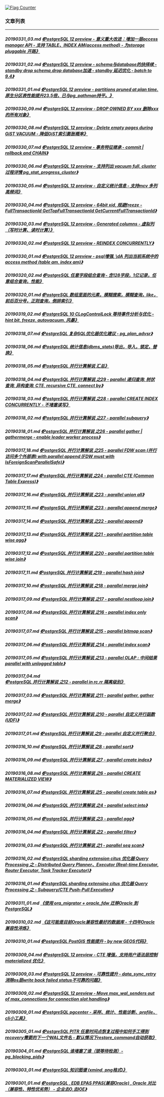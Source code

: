 <a rel="nofollow" href="http://info.flagcounter.com/h9V1"  ><img src="http://s03.flagcounter.com/count/h9V1/bg_FFFFFF/txt_000000/border_CCCCCC/columns_2/maxflags_12/viewers_0/labels_0/pageviews_0/flags_0/"  alt="Flag Counter"  border="0"  ></a>  
  
### 文章列表  
----  
##### 20190331_03.md   [《PostgreSQL 12 preview - 意义重大改进：增加一层access manager API - 支持 TABLE、INDEX AM(access method) - 为storage  pluggable 开路》](20190331_03.md)  
##### 20190331_02.md   [《PostgreSQL 12 preview - schema与database的抉择续 - standby drop schema,drop database加速 - standby 延迟优化 - batch to 9.4》](20190331_02.md)  
##### 20190331_01.md   [《PostgreSQL 12 preview - partitions pruned at plan time. 原生分区表性能提升23.5倍，已与pg_pathman持平。》](20190331_01.md)  
##### 20190330_09.md   [《PostgreSQL 12 preview - DROP OWNED BY xxx 删除xxx的所有对象》](20190330_09.md)  
##### 20190330_08.md   [《PostgreSQL 12 preview - Delete empty pages during GiST VACUUM - 降低GiST索引膨胀概率》](20190330_08.md)  
##### 20190330_07.md   [《PostgreSQL 12 preview - 事务特征继承 - commit | rollback and CHAIN》](20190330_07.md)  
##### 20190330_06.md   [《PostgreSQL 12 preview - 支持列出 vacuum full, cluster 过程详情  pg_stat_progress_cluster》](20190330_06.md)  
##### 20190330_05.md   [《PostgreSQL 12 preview - 自定义统计信息 - 支持mcv 多列高频词》](20190330_05.md)  
##### 20190330_04.md   [《PostgreSQL 12 preview - 64bit xid, 规避freeze - FullTransactionId GetTopFullTransactionId GetCurrentFullTransactionId》](20190330_04.md)  
##### 20190330_03.md   [《PostgreSQL 12 preview - Generated columns - 虚拟列（写时计算、读时计算）》](20190330_03.md)  
##### 20190330_02.md   [《PostgreSQL 12 preview - REINDEX CONCURRENTLY》](20190330_02.md)  
##### 20190330_01.md   [《PostgreSQL 12 preview - psql增强, \\dA 列出当前系统中的access method (table am, index am)》](20190330_01.md)  
##### 20190320_02.md   [《PostgreSQL 任意字段组合查询 - 含128字段，1亿记录，任意组合查询，性能》](20190320_02.md)  
##### 20190320_01.md   [《PostgreSQL 数组里面的元素，模糊搜索，模糊查询，like，前后百分号，正则查询，倒排索引》](20190320_01.md)  
##### 20190319_02.md   [《PostgreSQL 10 CLogControlLock 等待事件分析与优化 - hint bit, freeze, autovacuum, 风暴》](20190319_02.md)  
##### 20190318_07.md   [《PostgreSQL 复杂SQL优化器优化建议 - pg_plan_advsr》](20190318_07.md)  
##### 20190318_06.md   [《PostgreSQL 统计信息(dbms_stats)导出，导入，锁定，替换》](20190318_06.md)  
##### 20190318_05.md   [《PostgreSQL 并行计算解说 汇总》](20190318_05.md)  
##### 20190318_04.md   [《PostgreSQL 并行计算解说 之29 - parallel 递归查询, 树状查询, 异构查询, CTE, recursive CTE, connect by》](20190318_04.md)  
##### 20190318_03.md   [《PostgreSQL 并行计算解说 之28 - parallel CREATE INDEX CONCURRENTLY - 不堵塞读写》](20190318_03.md)  
##### 20190318_02.md   [《PostgreSQL 并行计算解说 之27 - parallel subquery》](20190318_02.md)  
##### 20190318_01.md   [《PostgreSQL 并行计算解说 之26 - parallel gather | gathermerge - enable leader worker process》](20190318_01.md)  
##### 20190317_18.md   [《PostgreSQL 并行计算解说 之25 - parallel FDW scan (并行访问多个外部表) with parallel append (FDW must with IsForeignScanParallelSafe)》](20190317_18.md)  
##### 20190317_17.md   [《PostgreSQL 并行计算解说 之24 - parallel CTE (Common Table Express)》](20190317_17.md)  
##### 20190317_16.md   [《PostgreSQL 并行计算解说 之23 - parallel union all》](20190317_16.md)  
##### 20190317_15.md   [《PostgreSQL 并行计算解说 之23 - parallel append merge》](20190317_15.md)  
##### 20190317_14.md   [《PostgreSQL 并行计算解说 之22 - parallel append》](20190317_14.md)  
##### 20190317_13.md   [《PostgreSQL 并行计算解说 之21 - parallel partition table wise agg》](20190317_13.md)  
##### 20190317_12.md   [《PostgreSQL 并行计算解说 之20 - parallel partition table wise join》](20190317_12.md)  
##### 20190317_11.md   [《PostgreSQL 并行计算解说 之19 - parallel hash join》](20190317_11.md)  
##### 20190317_10.md   [《PostgreSQL 并行计算解说 之18 - parallel merge join》](20190317_10.md)  
##### 20190317_09.md   [《PostgreSQL 并行计算解说 之17 - parallel nestloop join》](20190317_09.md)  
##### 20190317_08.md   [《PostgreSQL 并行计算解说 之16 - parallel index only scan》](20190317_08.md)  
##### 20190317_07.md   [《PostgreSQL 并行计算解说 之15 - parallel bitmap scan》](20190317_07.md)  
##### 20190317_06.md   [《PostgreSQL 并行计算解说 之14 - parallel index scan》](20190317_06.md)  
##### 20190317_05.md   [《PostgreSQL 并行计算解说 之13 - parallel OLAP : 中间结果 parallel with unlogged table》](20190317_05.md)  
##### 20190317_04.md   [《PostgreSQL 并行计算解说 之12 - parallel in rc,rr 隔离级别》](20190317_04.md)  
##### 20190317_03.md   [《PostgreSQL 并行计算解说 之11 - parallel gather, gather merge》](20190317_03.md)  
##### 20190317_02.md   [《PostgreSQL 并行计算解说 之10 - parallel 自定义并行函数(UDF)》](20190317_02.md)  
##### 20190317_01.md   [《PostgreSQL 并行计算解说 之9 - parallel 自定义并行聚合》](20190317_01.md)  
##### 20190316_10.md   [《PostgreSQL 并行计算解说 之8 - parallel sort》](20190316_10.md)  
##### 20190316_09.md   [《PostgreSQL 并行计算解说 之7 - parallel create index》](20190316_09.md)  
##### 20190316_08.md   [《PostgreSQL 并行计算解说 之6 - parallel CREATE MATERIALIZED VIEW》](20190316_08.md)  
##### 20190316_07.md   [《PostgreSQL 并行计算解说 之5 - parallel create table as》](20190316_07.md)  
##### 20190316_06.md   [《PostgreSQL 并行计算解说 之4 - parallel select into》](20190316_06.md)  
##### 20190316_05.md   [《PostgreSQL 并行计算解说 之3 - parallel agg》](20190316_05.md)  
##### 20190316_04.md   [《PostgreSQL 并行计算解说 之2 - parallel filter》](20190316_04.md)  
##### 20190316_03.md   [《PostgreSQL 并行计算解说 之1 - parallel seq scan》](20190316_03.md)  
##### 20190316_02.md   [《PostgreSQL sharding extension citus 优化器 Query Processing 之 - Distributed Query Planner、Executor (Real-time Executor, Router Executor, Task Tracker Executor)》](20190316_02.md)  
##### 20190316_01.md   [《PostgreSQL sharding extensino citus 优化器 Query Processing 之 - Subquery/CTE Push-Pull Execution》](20190316_01.md)  
##### 20190311_01.md   [《使用 ora_migrator + oracle_fdw 迁移Oracle 到 PostgreSQL》](20190311_01.md)  
##### 20190310_02.md   [《这可能是目前Oracle兼容性最好的数据库 - 十四年Oracle兼容性淬炼》](20190310_02.md)  
##### 20190310_01.md   [《PostgreSQL PostGIS 性能提升 - by new GEOS代码》](20190310_01.md)  
##### 20190309_04.md   [《PostgreSQL 12 preview - CTE 增强，支持用户语法层控制 materialized 优化》](20190309_04.md)  
##### 20190309_03.md   [《PostgreSQL 12 preview - 可靠性提升 - data_sync_retry 消除os层write back failed status不可靠的问题》](20190309_03.md)  
##### 20190309_02.md   [《PostgreSQL 12 preview - Move max_wal_senders out of max_connections for connection slot handling》](20190309_02.md)  
##### 20190309_01.md   [《PostgreSQL pgcenter - 采样、统计、性能诊断、profile、cli小工具》](20190309_01.md)  
##### 20190305_01.md   [《PostgreSQL PITR 任意时间点恢复过程中如何手工得到recovery需要的下一个WAL文件名 - 默认情况下restore_command自动获取》](20190305_01.md)  
##### 20190304_01.md   [《PostgreSQL 谁堵塞了谁（锁等待检测）- pg_blocking_pids》](20190304_01.md)  
##### 20190303_01.md   [《PostgreSQL 知识图谱 (xmind, png格式)》](20190303_01.md)  
##### 20190301_01.md   [《PostgreSQL , EDB EPAS PPAS(兼容Oracle) , Oracle 对比（兼容性、特性优劣势） - 企业去O,去IOE》](20190301_01.md)  
